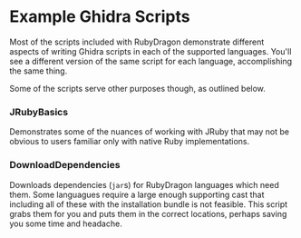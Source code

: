 # Example Ghidra Scripts
Most of the scripts included with RubyDragon demonstrate different aspects of
writing Ghidra scripts in each of the supported languages. You'll see a
different version of the same script for each language, accomplishing the
same thing.

Some of the scripts serve other purposes though, as outlined below.


### JRubyBasics
Demonstrates some of the nuances of working with JRuby that may not be obvious
to users familiar only with native Ruby implementations.


### DownloadDependencies
Downloads dependencies (`jar`s) for RubyDragon languages which need them. Some
languagues require a large enough supporting cast that including all of these
with the installation bundle is not feasible. This script grabs them for you and
puts them in the correct locations, perhaps saving you some time and headache.
